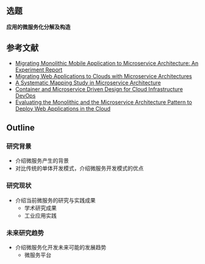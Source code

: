 ## 选题
**应用的微服务化分解及构造**

## 参考文献
- [Migrating Monolithic Mobile Application to Microservice Architecture: An Experiment Report](https://ieeexplore.ieee.org/document/8027278)
- [Migrating Web Applications to Clouds with Microservice Architectures](https://ieeexplore.ieee.org/abstract/document/7539733)
- [A Systematic Mapping Study in Microservice Architecture](https://ieeexplore.ieee.org/abstract/document/7796008)
- [Container and Microservice Driven Design for Cloud Infrastructure DevOps](https://ieeexplore.ieee.org/abstract/document/7484185/)
- [Evaluating the Monolithic and the Microservice Architecture Pattern to Deploy Web Applications in the Cloud](https://ieeexplore.ieee.org/abstract/document/7333476)

## Outline
### 研究背景
- 介绍微服务产生的背景
- 对比传统的单体开发模式，介绍微服务开发模式的优点
### 研究现状
- 介绍当前微服务的研究与实践成果
  - 学术研究成果
  - 工业应用实践
### 未来研究趋势
- 介绍微服务化开发未来可能的发展趋势
  - 微服务平台
